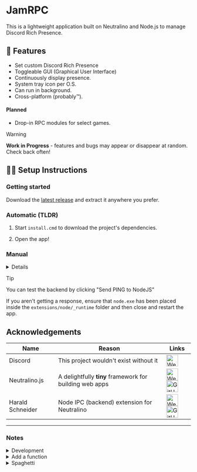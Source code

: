 # JamRPC

This is a lightweight application built on Neutralino and Node.js to manage Discord Rich Presence.

## 🚀 Features

- Set custom Discord Rich Presence
- Toggleable GUI (Graphical User Interface)
- Continuously display presence.
- System tray icon per O.S.
- Can run in background.
- Cross-platform (probably™).

#### Planned

- Drop-in RPC modules for select games.

> [!Warning]  
> **Work in Progress** - features and bugs may appear or disappear at random. Check back often!

## 🧑‍💻 Setup Instructions

### Getting started

Download the [latest release](https://github.com/benjammin4dayz/jamrpc-alpha/releases/latest) and extract it anywhere you prefer.

### Automatic (TLDR)

1.  Start `install.cmd` to download the project's dependencies.

2.  Open the app!

### Manual

<details>

1. #### Get the dependencies.

   Download a Node.js **binary** from [nodejs.org](https://nodejs.org/en/download/)

   - [Windows x64](https://nodejs.org/dist/v20.11.1/node-v20.11.1-win-x64.zip)

2. #### Configure the dependencies

   Move `node.exe` to the app folder and nest it inside `extensions/node/_runtime`.

   > [!NOTE]  
   > `node.exe` MUST be inside the \_runtime folder. Global installs are not supported at this time.

3. #### Start the app!

</details>

> [!TIP]
> You can test the backend by clicking "Send PING to NodeJS"
>
> If you aren't getting a response, ensure that `node.exe` has been placed inside the `extensions/node/_runtime` folder and then close and restart the app.

## Acknowledgements

| Name             | Reason                                                  | Links                                                                                                                                                                                                                                                                                                                                                                                                                                                                                                                                                        |
| ---------------- | ------------------------------------------------------- | ------------------------------------------------------------------------------------------------------------------------------------------------------------------------------------------------------------------------------------------------------------------------------------------------------------------------------------------------------------------------------------------------------------------------------------------------------------------------------------------------------------------------------------------------------------ |
| Discord          | This project wouldn't exist without it                  | <a href="https://discord.gg/" title="App Website"><img alt="Website Icon" src="https://www.freepnglogos.com/uploads/logo-website-png/logo-website-website-logo-png-transparent-background-background-15.png" style="width: 32px; height: 32px;"></img></a>                                                                                                                                                                                                                                                                                                   |
| Neutralino.js    | A delightfully **tiny** framework for building web apps | <a href="https://neutralino.js.org/" title="Project Website"><img alt="Website Icon" src="https://www.freepnglogos.com/uploads/logo-website-png/logo-website-website-logo-png-transparent-background-background-15.png" style="width: 32px; height: 32px;"></img></a> <a href="https://github.com/neutralinojs/neutralinojs" title="Project Source"><img alt="GitHub Logo" src="https://upload.wikimedia.org/wikipedia/commons/thumb/c/c2/GitHub_Invertocat_Logo.svg/800px-GitHub_Invertocat_Logo.svg.png" style="width: 32px; height: 32px;"></img></a>     |
| Harald Schneider | Node IPC (backend) extension for Neutralino             | <a href="https://marketmix.com" title="Developer Website"><img alt="Website Icon" src="https://www.freepnglogos.com/uploads/logo-website-png/logo-website-website-logo-png-transparent-background-background-15.png" style="width: 32px; height: 32px;"></img></a> <a href="https://github.com/hschneider/neutralino-ext-node" title="Extension Source"><img alt="GitHub Logo" src="https://upload.wikimedia.org/wikipedia/commons/thumb/c/c2/GitHub_Invertocat_Logo.svg/800px-GitHub_Invertocat_Logo.svg.png" style="width: 32px; height: 32px;"></img></a> |

---

### Notes

<details>
<summary>Development</summary>

### Requirements:

[Node.js v20+](https://nodejs.org)

[@neutralinojs/neu](https://www.npmjs.com/package/@neutralinojs/neu)

### Commands

1.  Prepare dependencies

        npm i -g @neutralinojs/neu && npm run prep

2.  Build the app

        npm run build

3.  Tidy up afterwards

        npm run clean

The build process will output some `cmd/batch` scripts, which can be used to fetch a suitable Node.js executable and purge cached app data from the user's system respectively.

---

</details>

<details>
<summary>Add a function</summary>

1. Define a backend Node.js function

   ```js
   const foo = () => console.log("bar");
   ```

   > [!TIP]
   > Send an optional message during execution with `NeutralinoExtension.sendMessage`

2. Handle the conditional logic within [processAppEvent](./extensions/node/main.js)

   ```js
   function processAppEvent(d) {
     if (ext.isEvent(d, "runNode")) {
       if (d.data.function === "foo") foo();
     }
   }
   ```

3. Invoke the Node.js functions from [Neutralino's front-end](./resources/js/main.js)

   ```js
   const NODE = new NodeExtension(true);
   NODE.run("foo");
   ```

   ***

</details>

<details>
<summary>Spaghetti</summary>

I know it's bad. I'm looking into solutions to keep things manageable.

...but _it works_ for now

</details>
